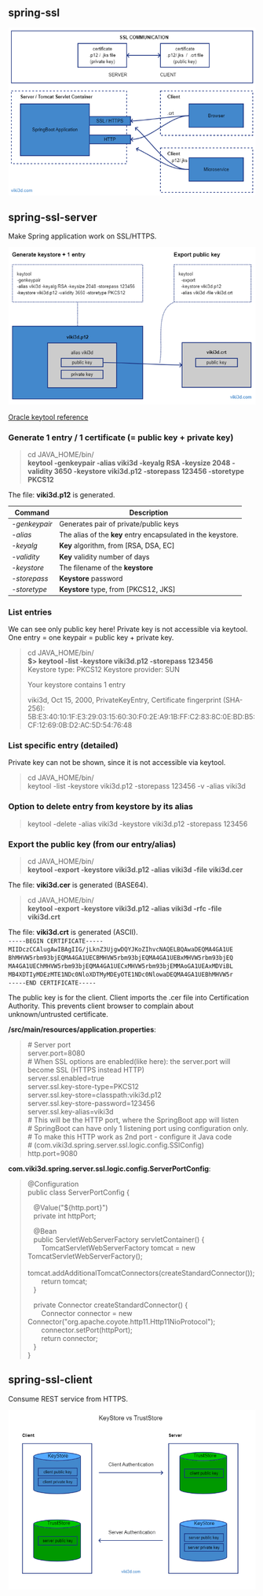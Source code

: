 
## spring-ssl

![spring-ssl](spring-ssl-01.png?id=v1")  

## spring-ssl-server
Make Spring application work on SSL/HTTPS.

![spring-ssl](spring-ssl-02.png?id=v1")  

[Oracle keytool reference](https://docs.oracle.com/en/java/javase/13/docs/specs/man/keytool.html)  

### Generate 1 entry / 1 certificate (= public key + private key)

> cd JAVA_HOME/bin/  
> **keytool -genkeypair -alias viki3d -keyalg RSA -keysize 2048 -validity 3650 -keystore viki3d.p12 -storepass 123456 -storetype PKCS12**  

The file: **viki3d.p12** is generated.  

| Command | Description |  
| ------- | ----------- |
| _-genkeypair_ |  Generates pair of private/public keys  
| _-alias_      |  The alias of the **key** entry encapsulated in the keystore.  
| _-keyalg_     |  **Key** algorithm, from [RSA, DSA, EC]
| _-validity_   |  **Key** validity number of days
| _-keystore_   |  The filename of the **keystore**
| _-storepass_  |  **Keystore** password
| _-storetype_  |  **Keystore** type, from [PKCS12, JKS]


### List entries  
We can see only public key here! Private key is not accessible via keytool.  
One entry = one keypair = public key + private key.  
> cd JAVA_HOME/bin/  
> **$> keytool -list -keystore viki3d.p12 -storepass 123456**  
> Keystore type: PKCS12
> Keystore provider: SUN
> 
> Your keystore contains 1 entry  
> 
> viki3d, Oct 15, 2000, PrivateKeyEntry,
Certificate fingerprint (SHA-256): 5B:E3:40:10:1F:E3:29:03:15:60:30:F0:2E:A9:1B:FF:C2:83:8C:0E:BD:B5:CF:12:69:0B:D2:AC:5D:54:76:48  
>  

### List specific entry (detailed)
Private key can not be shown, since it is not accessible via keytool.  
> cd JAVA_HOME/bin/  
> keytool -list -keystore viki3d.p12 -storepass 123456 -v -alias viki3d  

### Option to delete entry from keystore by its alias  
> keytool -delete -alias viki3d -keystore viki3d.p12 -storepass 123456  

### Export the public key (from our entry/alias)

> cd JAVA_HOME/bin/  
> **keytool -export -keystore viki3d.p12 -alias viki3d -file viki3d.cer**  

The file: **viki3d.cer** is generated (BASE64).  

> cd JAVA_HOME/bin/  
> **keytool -export -keystore viki3d.p12 -alias viki3d -rfc -file viki3d.crt**  

The file: **viki3d.crt** is generated (ASCII).  
`-----BEGIN CERTIFICATE-----`  
`MIIDczCCAlugAwIBAgIIG/jLknZ3UjgwDQYJKoZIhvcNAQELBQAwaDEQMA4GA1UE`  
`BhMHVW5rbm93bjEQMA4GA1UECBMHVW5rbm93bjEQMA4GA1UEBxMHVW5rbm93bjEQ`  
`MA4GA1UEChMHVW5rbm93bjEQMA4GA1UECxMHVW5rbm93bjEMMAoGA1UEAxMDViBL`  
`MB4XDTIyMDEzMTE1NDc0NloXDTMyMDEyOTE1NDc0NlowaDEQMA4GA1UEBhMHVW5r`  
`-----END CERTIFICATE-----`  

The public key is for the client. Client imports the .cer file into Certification Authority.
This prevents client browser to complain about unknown/untrusted certificate.  

**/src/main/resources/application.properties**:  
> \# Server port  
> server.port=8080  
> \# When SSL options are enabled(like here): the server.port will become SSL (HTTPS instead HTTP)  
> server.ssl.enabled=true  
> server.ssl.key-store-type=PKCS12  
> server.ssl.key-store=classpath:viki3d.p12  
> server.ssl.key-store-password=123456  
> server.ssl.key-alias=viki3d  
> \# This will be the HTTP port, where the SpringBoot app will listen  
> \# SpringBoot can have only 1 listening port using configuration only.  
> \# To make this HTTP work as 2nd port - configure it Java code   
> \# (com.viki3d.spring.server.ssl.logic.config.SSlConfig)  
> http.port=9080  



**com.viki3d.spring.server.ssl.logic.config.ServerPortConfig**:  

> @Configuration  
> public class ServerPortConfig {  
> 
> &nbsp;&nbsp; @Value("${http.port}")  
> &nbsp;&nbsp; private int httpPort;  
> 
> &nbsp;&nbsp; @Bean  
> &nbsp;&nbsp; public ServletWebServerFactory servletContainer() {  
> &nbsp;&nbsp;&nbsp;&nbsp;&nbsp;&nbsp; TomcatServletWebServerFactory tomcat = new TomcatServletWebServerFactory();  
> &nbsp;&nbsp;&nbsp;&nbsp;&nbsp;&nbsp; tomcat.addAdditionalTomcatConnectors(createStandardConnector());  
> &nbsp;&nbsp;&nbsp;&nbsp;&nbsp;&nbsp; return tomcat;  
> &nbsp;&nbsp; }  
> 
> &nbsp;&nbsp; private Connector createStandardConnector() {  
> &nbsp;&nbsp;&nbsp;&nbsp;&nbsp;&nbsp; Connector connector = new Connector("org.apache.coyote.http11.Http11NioProtocol");  
> &nbsp;&nbsp;&nbsp;&nbsp;&nbsp;&nbsp; connector.setPort(httpPort);  
> &nbsp;&nbsp;&nbsp;&nbsp;&nbsp;&nbsp; return connector;  
> &nbsp;&nbsp; }  
> }  


## spring-ssl-client
Consume REST service from HTTPS.

![spring-ssl](spring-ssl-03-keystore-vs-truststore.png?id=v1")  

